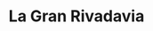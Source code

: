 ---
title: "La Gran Rivadavia"
url: /ciudad-autonoma-de-buenos-aires/la-gran-rivadavia/
shop: Bäckerei
---